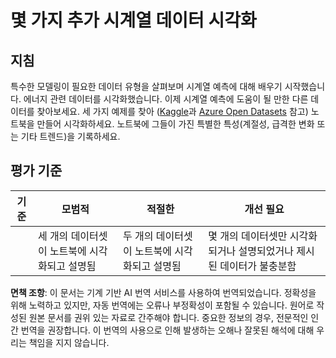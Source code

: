 # 몇 가지 추가 시계열 데이터 시각화

## 지침

특수한 모델링이 필요한 데이터 유형을 살펴보며 시계열 예측에 대해 배우기 시작했습니다. 에너지 관련 데이터를 시각화했습니다. 이제 시계열 예측에 도움이 될 만한 다른 데이터를 찾아보세요. 세 가지 예제를 찾아 ([Kaggle](https://kaggle.com)과 [Azure Open Datasets](https://azure.microsoft.com/en-us/services/open-datasets/catalog/?WT.mc_id=academic-77952-leestott) 참고) 노트북을 만들어 시각화하세요. 노트북에 그들이 가진 특별한 특성(계절성, 급격한 변화 또는 기타 트렌드)을 기록하세요.

## 평가 기준

| 기준     | 모범적                                              | 적절한                                             | 개선 필요                                                                         |
| -------- | --------------------------------------------------- | ------------------------------------------------- | --------------------------------------------------------------------------------- |
|          | 세 개의 데이터셋이 노트북에 시각화되고 설명됨       | 두 개의 데이터셋이 노트북에 시각화되고 설명됨     | 몇 개의 데이터셋만 시각화되거나 설명되었거나 제시된 데이터가 불충분함             |

**면책 조항**:
이 문서는 기계 기반 AI 번역 서비스를 사용하여 번역되었습니다. 정확성을 위해 노력하고 있지만, 자동 번역에는 오류나 부정확성이 포함될 수 있습니다. 원어로 작성된 원본 문서를 권위 있는 자료로 간주해야 합니다. 중요한 정보의 경우, 전문적인 인간 번역을 권장합니다. 이 번역의 사용으로 인해 발생하는 오해나 잘못된 해석에 대해 우리는 책임을 지지 않습니다.
